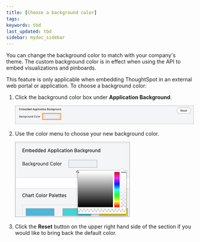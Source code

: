 ```yaml
---
title: [Choose a background color]
tags:
keywords: tbd
last_updated: tbd
sidebar: mydoc_sidebar
---
```

You can change the background color to match with your company's theme. The custom background color is in effect when using the API to embed visualizations and pinboards.

This feature is only applicable when embedding ThoughtSpot in an external web portal or application. To choose a background color:

1. Click the background color box under **Application Background**.

     ![](/pages/images/application_background_color.png "Application Background menu")

2. Use the color menu to choose your new background color.

     ![](/pages/images/choose_application_background_color.png "Application Background Color")

3. Click the **Reset** button on the upper right hand side of the section if you would like to bring back the default color.
